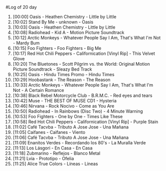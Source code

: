 #Log of 20 day

1. [00:00] Oasis - Heathen Chemistry - Little by Little
1. [10:02] Stand By Me - unknown - Oasis
1. [10:03] Oasis - Heathen Chemistry - Little by Little
1. [10:08] Radiohead - Kid A - Motion Picture Soundtrack
1. [10:12] Arctic Monkeys - Whatever People Say I Am, That's What I'm Not - Mardy Bum
1. [10:15] Foo Fighters - Foo Fighters - Big Me
1. [10:17] Red Hot Chili Peppers - Californication [Vinyl Rip] - This Velvet Glove
1. [10:20] The Bluetones - Scott Pilgrim vs. the World: Original Motion Picture Soundtrack - Sleazy Bed Track
1. [10:25] Oasis - Hindu Times Promo - Hindu Times
1. [10:29] Hoobastank - The Reason - The Reason
1. [10:33] Arctic Monkeys - Whatever People Say I Am, That's What I'm Not - A Certain Romance
1. [10:38] Black Rebel Motorcycle Club - B.R.M.C. - Red eyes and tears
1. [10:42] Muse - THE BEST OF MUSE CD1 - Hysteria
1. [10:46] Nirvana - Rock Nocivo - Come as You Are
1. [10:50] Radiohead - In Rainbows (Disc Two) - 4 Minute Warning
1. [10:53] Foo Fighters - One by One - Times Like These
1. [10:58] Red Hot Chili Peppers - Californication [Vinyl Rip] - Purple Stain
1. [11:02] Café Tacvba - Tributo A Jose Jose - Una Mañana
1. [11:05] Caifanes - Caifanes - Viento
1. [11:06] Café Tacvba - Tributo A Jose Jose - Una Mañana
1. [11:09] Enanitos Verdes - Recordando los 80's - La Muralla Verde
1. [11:13] Los Lásgori - En Casa - En Casa
1. [11:18] Zubmarino - Reflejos - Blanco Metal
1. [11:21] Lvia - Prototipo - Ofelia
1. [11:25] Alice True Colors - Líneas - Líneas
